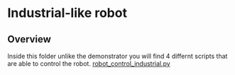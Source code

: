 # Industrial-like robot 
## Overview
Inside this folder unlike the demonstrator you will find 4 differnt scripts that are able to control the robot. [robot_control_industrial.py](/robot_control_indsutrial.py)
